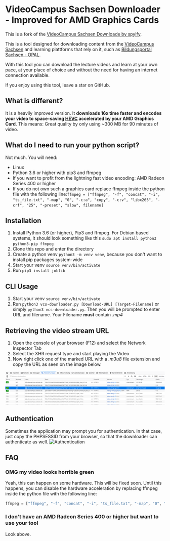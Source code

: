 # VideoCampus Sachsen Downloader - Improved for AMD Graphics Cards
This is a fork of the [VideoCampus Sachsen Downloade by spylfy](https://github.com/spyfly/videocampus-sachsen-downloader).

This is a tool designed for downloading content from the [VideoCampus Sachsen](https://videocampus.sachsen.de/) and learning plattforms that rely on it, such as [Bildungsportal Sachsen - OPAL](https://bildungsportal.sachsen.de/opal).

With this tool you can download the lecture videos and learn at your own pace, at your place of choice and without the need for having an internet connection available.

If you enjoy using this tool, leave a star on GitHub.

## What is different?
It is a heavily improved version. It **downloads 16x time faster and encodes your video to space-saving [HEVC](https://de.wikipedia.org/wiki/High_Efficiency_Video_Coding) accelerated by your AMD Graphics Card**. This means: Great quality by only using ~300 MB for 90 minutes of video.

## What do I need to run your python script?
Not much. You will need:
- Linux
- Python 3.6 or higher with pip3 and ffmpeg
- If you want to profit from the lightning fast video encoding: AMD Radeon Series 400 or higher
- If you do not own such a graphics card replace ffmpeg inside the python file with the following line:`ffmpeg = ["ffmpeg", "-f", "concat", "-i", "ts_file.txt", "-map", "0", "-c:a", "copy", "-c:v", "libx265", "-crf", "25", "-preset", "slow", filename]`


## Installation
1. Install Python 3.6 (or higher), Pip3 and ffmpeg. For Debian based systems, it should look something like this `sudo apt install python3 python3-pip ffmpeg`
3. Clone this repo and enter the directory
4. Create a python venv `python3 -m venv venv`, because you don't want to install pip packages system-wide
5. Start your venv `source venv/bin/activate`
6. Run `pip3 install joblib`


## CLI Usage
1. Start your venv `source venv/bin/activate`
2. Run `python3 vcs-downloader.py [Download-URL] [Target-Filename]` or simply `python3 vcs-downloader.py`. Then you will be prompted to enter URL and filename. Your Filename **must** contain *.mp4*

## Retrieving the video stream URL
1. Open the console of your browser (F12) and select the Network Inspector Tab
2. Select the XHR request type and start playing the Video
3. Now right click one of the marked URL with a *.m3u8* file extension and copy the URL as seen on the image below.

![Example](./example.png "Network Inspector Example")

## Authentication
Sometimes the application may prompt you for authentication. In that case,  just copy the PHPSESSID from your browser, so that the downloader can authenticate as well.
![Authentication](./auth.png "Authentication Example")

## FAQ
### OMG my video looks horrible green
Yeah, this can happen on some hardware. This will be fixed soon. Until this happens, you can disable the hardware acceleration by replacing ffmpeg inside the python file with the following line:
```python
ffmpeg = ["ffmpeg", "-f", "concat", "-i", "ts_file.txt", "-map", "0", "-c:a", "copy", "-c:v", "libx265", "-crf", "25", "-preset", "slow", filename]
```

### I don't have an AMD Radeon Series 400 or higher but want to use your tool
Look above.
